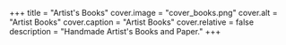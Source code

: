 +++
title = "Artist's Books"
cover.image = "cover_books.png"
cover.alt = "Artist Books"
cover.caption = "Artist Books"
cover.relative = false
description = "Handmade Artist's Books and Paper."
+++